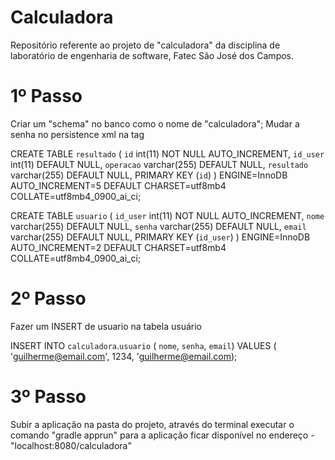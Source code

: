 # Calculadora
Repositório referente ao projeto de "calculadora" da disciplina de laboratório de engenharia de software, Fatec São José dos Campos.

# 1º Passo
Criar um "schema" no banco como o nome de "calculadora";
Mudar a senha no persistence xml na tag <property name="javax.persistence.jdbc.password" value="SUASENHA" />

CREATE TABLE `resultado` (
  `id` int(11) NOT NULL AUTO_INCREMENT,
  `id_user` int(11) DEFAULT NULL,
  `operacao` varchar(255) DEFAULT NULL,
  `resultado` varchar(255) DEFAULT NULL,
  PRIMARY KEY (`id`)
) ENGINE=InnoDB AUTO_INCREMENT=5 DEFAULT CHARSET=utf8mb4 COLLATE=utf8mb4_0900_ai_ci;

CREATE TABLE `usuario` (
  `id_user` int(11) NOT NULL AUTO_INCREMENT,
  `nome` varchar(255) DEFAULT NULL,
  `senha` varchar(255) DEFAULT NULL,
  `email` varchar(255) DEFAULT NULL,
  PRIMARY KEY (`id_user`)
) ENGINE=InnoDB AUTO_INCREMENT=2 DEFAULT CHARSET=utf8mb4 COLLATE=utf8mb4_0900_ai_ci;

# 2º Passo
Fazer um INSERT de usuario na tabela usuário

INSERT INTO `calculadora`.`usuario`
(
`nome`,
`senha`,
`email`)
VALUES
(
'guilherme@email.com',
1234,
'guilherme@email.com);

# 3º Passo

Subir a aplicação na pasta do projeto, através do terminal executar o comando "gradle apprun" para a aplicação ficar disponível no endereço - "localhost:8080/calculadora"
